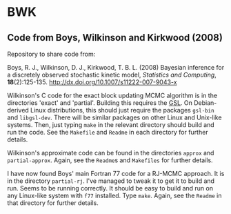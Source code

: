 # BWK

## Code from Boys, Wilkinson and Kirkwood (2008)

Repository to share code from:

Boys, R. J., Wilkinson, D. J., Kirkwood, T. B. L. (2008) Bayesian inference for a discretely observed stochastic kinetic model, *Statistics and Computing*, **18**(2):125-135. http://dx.doi.org/10.1007/s11222-007-9043-x

Wilkinson's C code for the exact block updating MCMC algorithm is in the directories 'exact' and 'partial'. Building this requires the [GSL](https://www.gnu.org/software/gsl/). On Debian-derived Linux distributions, this should just require the packages `gsl-bin` and `libgsl-dev`. There will be similar packages on other Linux and Unix-like systems. Then, just typing `make` in the relevant directory should build and run the code. See the `Makefile` and `Readme` in each directory for further details.

Wilkinson's approximate code can be found in the directories `approx` and `partial-approx`. Again, see the `Readme`s and `Makefiles` for further details.

I have now found Boys' main Fortran 77 code for a RJ-MCMC approach. It is in the directory `partial-rj`. I've managed to tweak it to get it to build and run. Seems to be running correctly. It should be easy to build and run on any Linux-like system with `f77` installed. Type `make`. Again, see the `Readme` in that directory for further details.




